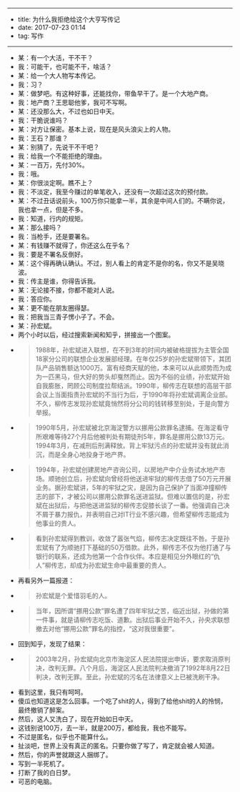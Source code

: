 - --
- title: 为什么我拒绝给这个大亨写传记
- date: 2017-07-23 01:14
- tag: 写作
- --
- 某：有一个大活，干不干？
- 我：可能干，也可能不干，啥活？
- 某：给一个大人物写本传记。
- 我：习？
- 某：做梦吧。有这种好事，还能找你，带鱼早干了。是一个大地产商。
- 我：地产商？王思聪他爹，我可不写啊。
- 某：还没那么大，不过也如日中天。
- 我：干脆说谁吗？
- 某：对方让保密。基本上说，现在是风头浪尖上的人物。
- 我：王石？那谁？
- 某：别猜了，先说干不干吧？
- 我：给我一个不能拒绝的理由。
- 某：一百万，先付30%。
- 我：哦。
- 某：你很淡定啊。瞧不上？
- 我：不淡定，我至今赚过的单笔收入，还没有一次超过这次的预付款。
- 某：不过丑话说前头，100万你只能拿一半，其余是中间人们的。不瞒你说，我也拿一点，但是不多。
- 我：知道，行内的规矩。
- 某：那么接吗？
- 我：当枪手，还是要署名。
- 某：有钱赚不就得了，你还这么在乎名？
- 我：要是不署名反倒好。
- 某：这个得再确认确认。不过，别人看上的肯定不是你的名，你又不是吴晓波。
- 我：传主是谁，你得告诉我。
- 某：无论接不接，你都不能对人说。
- 我：答应你。
- 某：更不能在朋友圈得瑟。
- 我：把我当三青子愣小子了。不会。
- 某：孙宏斌。
- 两个小时以后，经过搜索新闻和知乎，拼接出一个图案。
- > 1988年，孙宏斌进入联想，在不到3年的时间内被破格提拔为主管全国18家分公司的联想企业发展部经理。在年仅25岁的孙宏斌带领下，其团队产品销售额达1000万。富有经商天赋的他，本来可以从此顺势而为成为一匹黑马，但大好的势头却戛然而止。因为不俗的业绩，孙宏斌开始自我膨胀，罔顾公司制度拉帮结派。1990年，柳传志在联想的高层干部会议上当面指责孙宏斌的不当行为后，于1990年将孙宏斌调离企业部。不久，柳传志发现孙宏斌竟悄然将分公司的钱转移至别处，于是向警方举报。
- > 1990年5月，孙宏斌被北京海淀警方以挪用公款罪名逮捕。在海淀看守所艰难等待27个月后他被判处有期徒刑5年，罪名是挪用公款13万元。1994年3月，在减刑后刑满释放。背上牢狱污点的孙宏斌并没有就此消沉，而是全身心地投身于地产界。
- > 1994年，孙宏斌创建房地产咨询公司，以房地产中介业务试水地产市场。顺驰创立后，孙宏斌向曾经将他送进牢狱的柳传志借了50万元开展业务。据孙宏斌讲，5年的牢狱之灾，是因为自己保护了当面冲撞柳传志的部下，才被公司以挪用公款罪名送进监狱。但难以置信的是，孙宏斌在出狱后，与把他送进监狱的柳传志促膝长谈了一番。他强调自己决不屑于暴力报仇，并表明自己对IT行业不感兴趣，但希望柳传志能成为他事业的贵人。
- > 看到孙宏斌得到教训，收敛了嚣张气焰，柳传志决定既往不咎。于是孙宏斌有了为顺驰打下基础的50万借款。此外，柳传志不仅为他打通了与银行的联系，还成为他第一个合作伙伴。本应是相见分外眼红的“仇人”柳传志，却成为孙宏斌生命中最重要的贵人。
- 再看另外一篇报道：
- > 孙宏斌是个爱惜羽毛的人。
- > 当年，因所谓“挪用公款”罪名遭了四年牢狱之苦，临近出狱，孙做的第一件事，就是请柳传志吃饭、道歉。出狱后事业开始不久，孙央求联想撤去对他“挪用公款”罪名的指控，“这对我很重要”。
- 回到知乎，发现了结果：
- > 2003年2月，孙宏斌向北京市海淀区人民法院提出申诉，要求取消原判决，改判无罪。八个月后，海淀区人民法院判决撤消了1992年8月22日判决，改判无罪。至此，孙宏斌的污名在法律意义上已被洗刷干净。
- 看到这里，我只有呵呵。
- 傻瓜也知道这是怎么回事。一个吃了shit的人，得到了给他shit的人的怜悯，最终撤销了醉案。
- 然后，这人又洗白了，现在开始如日中天。
- 这钱别说100万，去一半，就是200万，都给我，我也不能写。
- 不过是匿名，似乎也不能算什么。
- 扯淡吧，世界上没有真正的匿名。只要你做了写了，肯定就会被人知道。
- 然后，你的声誉就跟这人捆绑了。
- 写到一半死机了。
- 打断了我的白日梦。
- 可恶的电脑。
